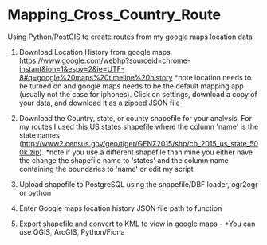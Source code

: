 # Mapping_Cross_Country_Route

Using Python/PostGIS to create routes from my google maps location data

1. Download Location History from google maps. https://www.google.com/webhp?sourceid=chrome-instant&ion=1&espv=2&ie=UTF-8#q=google%20maps%20timeline%20history *note location needs to be turned on and google maps needs to be the default mapping app (usually not the case for iphones). Click on settings, download a copy of your data, and download it as a zipped JSON file

2. Download the Country, state, or county shapefile for your analysis. For my routes I used this US states shapefile where the column 'name' is the state names (http://www2.census.gov/geo/tiger/GENZ2015/shp/cb_2015_us_state_500k.zip). *note if you use a different shapefile than mine you either have the change the shapefile name to 'states' and the column name containing the boundaries to 'name' or edit my script

3. Upload shapefile to PostgreSQL using the shapefile/DBF loader, ogr2ogr or python

4. Enter Google maps location history JSON file path to function

5. Export shapefile and convert to KML to view in google maps - *You can use QGIS, ArcGIS, Python/Fiona
